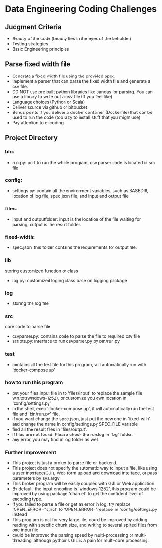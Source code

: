 # Data Engineering Coding Challenges


## Judgment Criteria
- Beauty of the code (beauty lies in the eyes of the beholder)
- Testing strategies
- Basic Engineering principles

## Parse fixed width file
- Generate a fixed width file using the provided spec.
- Implement a parser that can parse the fixed width file and generate a csv file. 
- DO NOT use pre built python libraries like pandas for parsing. You can use a library to write out a csv file (If you feel like)
- Language choices (Python or Scala)
- Deliver source via github or bitbucket
- Bonus points if you deliver a docker container (Dockerfile) that can be used to run the code (too lazy to install stuff that you might use)
- Pay attention to encoding

## Project Directory

### bin:
-  run.py: port to run the whole program, csv parser code is located in src file
### config:
-  settings.py: contain all the environment variables, such as BASEDIR, location of log file, spec.json file, and input and output file
### files:
- input and outputfolder: input is the location of the file waiting for parsing, output is the result folder.
### fixed-width: 
-  spec.json: this folder contains the requirements for output file.
### lib
storing customized function or class
-  log.py: customized loging class base on logging package
### log
-  storing the log file
### src
core code to parse file
-  csvparser.py: contains code to parse the file to required csv file
-  scripts.py: interface to run csvparser.py by bin/run.py
### test
-  contains all the test file for this program, will automatically run with 'docker-compose up'

### how to run this program
- put your files input file in to 'files/input' to replace the sample file win.txt(windows-1252), or customize you own location in 'config/settings.py'
- in the shell, exec 'docker-compose up', it will automatically run the test file and 'bin/run.py' file.
- if you want change the spec.json, just put the new one in 'fixed-with' and change the name in config/settings.py  SPEC_FILE variable
- find all the result files in 'files/output'.
- if files are not found. Please check the run.log in 'log' folder.
- any error, you may find in log folder as well.

### Further Improvement
- This project is just a broker to parse file on backend.
- This project does not specify the automatic way to input a file, like using a user interface(GUI), Web form upload and download interface, or pass parameters by sys.argv
- This broker program will be easily coupled with GUI or Web application.
- By default, the input encoding is 'windows-1252', this program could be improved by using package 'chardet' to get the confident level of encoding type.
- If you failed to parse a file or get an error in log, try replace 'OPEN_ERROR="strict' to 'OPEN_ERROR="replace' in 'config/settings.py instead
- This program is not for very large file, could be improved by adding reading with specific chunk size, and writing to several splited files from one input file
- could be improved the parsing speed by multi-processing or multi-threading, although python's GIL is a pain for multi-core processing.

 

